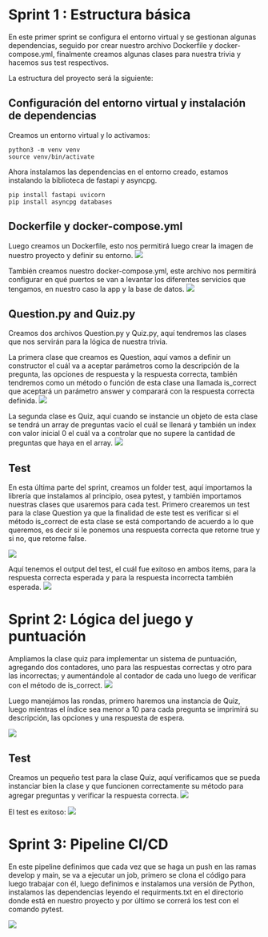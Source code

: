 
# Sprint 1 : Estructura básica
En este primer sprint se configura el entorno virtual y se gestionan algunas dependencias, seguido por crear nuestro archivo Dockerfile y docker-compose.yml, finalmente creamos algunas clases para nuestra trivia y hacemos sus test respectivos.

La estructura del proyecto será la siguiente:

## Configuración del entorno virtual y instalación de dependencias

Creamos un entorno virtual y lo activamos:

```
python3 -m venv venv
source venv/bin/activate
```

Ahora instalamos las dependencias en el entorno creado, estamos instalando la biblioteca de fastapi y asyncpg.
```
pip install fastapi uvicorn
pip install asyncpg databases
```

## Dockerfile y docker-compose.yml
Luego creamos un Dockerfile, esto nos permitirá luego crear la imagen de nuestro proyecto y definir su entorno.
![](./assets/dockerfile.png)

También creamos nuestro docker-compose.yml, este archivo nos permitirá configurar en qué puertos se van a levantar los diferentes servicios que tengamos, en nuestro caso la app y la base de datos.
![](./assets/dockercompose.png)

## Question.py and Quiz.py

Creamos dos archivos Question.py y Quiz.py, aquí tendremos las clases que nos servirán para la lógica de nuestra trivia.

La primera clase que creamos es Question, aquí vamos a definir un constructor el cuál va a aceptar parámetros como la descripción de la pregunta, las opciones de respuesta y la respuesta correcta, también tendremos como un método o función de esta clase una llamada is_correct que aceptará un parámetro answer y comparará con la respuesta correcta definida.
![](./assets/question.png)

La segunda clase es Quiz, aquí cuando se instancie un objeto de esta clase se tendrá un array de preguntas vacío el cuál se llenará y también un index con valor inicial 0 el cuál va a controlar que no supere la cantidad de preguntas que haya en el array. 
![](./assets/quiz.png)

## Test

En esta última parte del sprint, creamos un folder test, aquí importamos la librería que instalamos al principio, osea pytest, y también importamos nuestras clases que usaremos para cada test. Primero crearemos un test para la clase Question ya que la finalidad de este test es verificar si el método is_correct de esta clase se está comportando de acuerdo a lo que queremos, es decir si le ponemos una respuesta correcta que retorne true y si no, que retorne false.

![](./assets/test_trivia.png)

Aquí tenemos el output del test, el cuál fue exitoso en ambos items, para la respuesta correcta esperada y para la respuesta incorrecta también esperada.
![](./assets/output_test_question.png)


# Sprint 2: Lógica del juego y puntuación

Ampliamos la clase quiz para implementar un sistema de puntuación, agregando dos contadores, uno para las respuestas correctas y otro para las incorrectas; y aumentándole al contador de cada uno luego de verificar con el método de is_correct.
![](./assets/answer_question.png)

Luego manejámos las rondas, primero haremos una instancia de Quiz, luego mientras el índice sea menor a 10 para cada pregunta se imprimirá su descripción, las opciones y una respuesta de espera.

![](./assets/quiz-class.png)

## Test
Creamos un pequeño test para la clase Quiz, aquí verificamos que se pueda instanciar bien la clase y que funcionen correctamente su método para agregar preguntas y verificar la respuesta correcta.
![](./assets/testquiz.png)

El test es exitoso:
![](./assets/output_test_quiz.png)


# Sprint 3: Pipeline CI/CD
En este pipeline definimos que cada vez que se haga un push en las ramas develop y main, se va a ejecutar un job, primero se clona el código para luego trabajar con él, luego definimos e instalamos una versión de Python, instalamos las dependencias leyendo el requirments.txt en el directorio donde está en nuestro proyecto y por último se correrá los test con el comando pytest.

![](./assets/pipeline.png)


